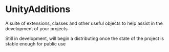 # UnityAdditions
A suite of extensions, classes and other useful objects to help assist in the development of your projects

Still in development, will begin a distributing once the state of the project is stable enough for public use
